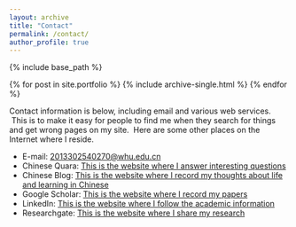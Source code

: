 ```yaml
---
layout: archive
title: "Contact"
permalink: /contact/
author_profile: true
---
```


{% include base_path %}


{% for post in site.portfolio %}
  {% include archive-single.html %}
{% endfor %}

Contact information is below, including email and various web services.  This is to make it easy for people to find me when they search for things and get wrong pages on my site.  Here are some other places on the Internet where I reside.

* E-mail: 2013302540270@whu.edu.cn
* Chinese Quara: [This is the website where I answer interesting questions](https://www.zhihu.com/people/tan-ben-dong/activities)
* Chinese Blog: [This is the website where I record my thoughts about life and learning in Chinese](https://tanbendong.github.io/)
* Google Scholar: [This is the website where I record my papers](https://scholar.google.com/citations?user=FdEP8xgAAAAJ&hl=en)
* LinkedIn: [This is the website where I follow the academic information](https://www.linkedin.com/in/bendong-tan-453046182/)
* Researchgate: [This is the website where I share my research](https://www.researchgate.net/profile/Bendong_Tan)


